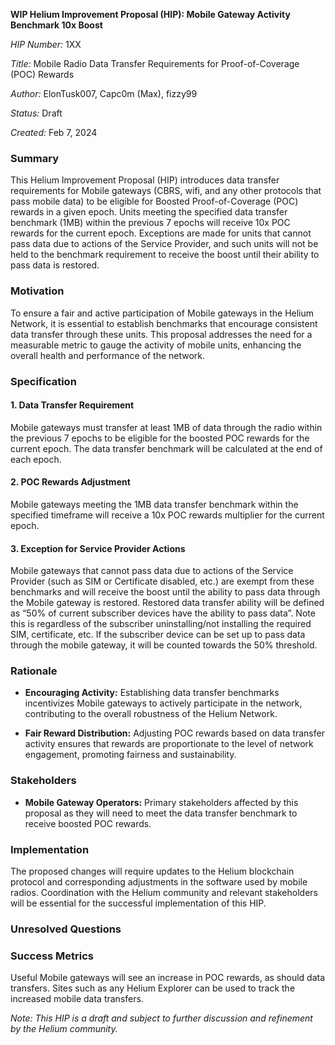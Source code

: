 **WIP Helium Improvement Proposal (HIP): Mobile Gateway Activity Benchmark 10x Boost**
 
*HIP Number:* 1XX
 
*Title:* Mobile Radio Data Transfer Requirements for Proof-of-Coverage (POC) Rewards
 
*Author:* ElonTusk007, Capc0m (Max), fizzy99
 
*Status:* Draft
 
*Created:* Feb 7, 2024
 
### Summary
 
This Helium Improvement Proposal (HIP) introduces data transfer requirements for Mobile gateways (CBRS, wifi, and any other protocols that pass mobile data) to be eligible for Boosted Proof-of-Coverage (POC) rewards in a given epoch. Units meeting the specified data transfer benchmark (1MB) within the previous 7 epochs will receive 10x POC rewards for the current epoch. Exceptions are made for units that cannot pass data due to actions of the Service Provider, and such units will not be held to the benchmark requirement to receive the boost until their ability to pass data is restored.
 
### Motivation
 
To ensure a fair and active participation of Mobile gateways in the Helium Network, it is essential to establish benchmarks that encourage consistent data transfer through these units. This proposal addresses the need for a measurable metric to gauge the activity of mobile units, enhancing the overall health and performance of the network.
 
### Specification
 
#### 1. Data Transfer Requirement
 
Mobile gateways must transfer at least 1MB of data through the radio within the previous 7 epochs to be eligible for the boosted POC rewards for the current epoch. The data transfer benchmark will be calculated at the end of each epoch.
 
#### 2. POC Rewards Adjustment
 
Mobile gateways meeting the 1MB data transfer benchmark within the specified timeframe will receive a 10x POC rewards multiplier for the current epoch.

#### 3. Exception for Service Provider Actions
 
Mobile gateways that cannot pass data due to actions of the Service Provider (such as SIM or Certificate disabled, etc.) are exempt from these benchmarks and will receive the boost until the ability to pass data through the Mobile gateway is restored. Restored data transfer ability will be defined as “50% of current subscriber devices have the ability to pass data”. Note this is regardless of the subscriber uninstalling/not installing the required SIM, certificate, etc. If the subscriber device can be set up to pass data through the mobile gateway, it will be counted towards the 50% threshold. 
 

 
### Rationale
 
- **Encouraging Activity:** Establishing data transfer benchmarks incentivizes Mobile gateways to actively participate in the network, contributing to the overall robustness of the Helium Network.
 
- **Fair Reward Distribution:** Adjusting POC rewards based on data transfer activity ensures that rewards are proportionate to the level of network engagement, promoting fairness and sustainability.
 
### Stakeholders
 
- **Mobile Gateway Operators:** Primary stakeholders affected by this proposal as they will need to meet the data transfer benchmark to receive boosted POC rewards.
 
### Implementation
 
The proposed changes will require updates to the Helium blockchain protocol and corresponding adjustments in the software used by mobile radios. Coordination with the Helium community and relevant stakeholders will be essential for the successful implementation of this HIP.
 
### Unresolved Questions

 
### Success Metrics
 
Useful Mobile gateways will see an increase in POC rewards, as should data transfers. Sites such as any Helium Explorer can be used to track the increased mobile data transfers. 
 


 
*Note: This HIP is a draft and subject to further discussion and refinement by the Helium community.*

